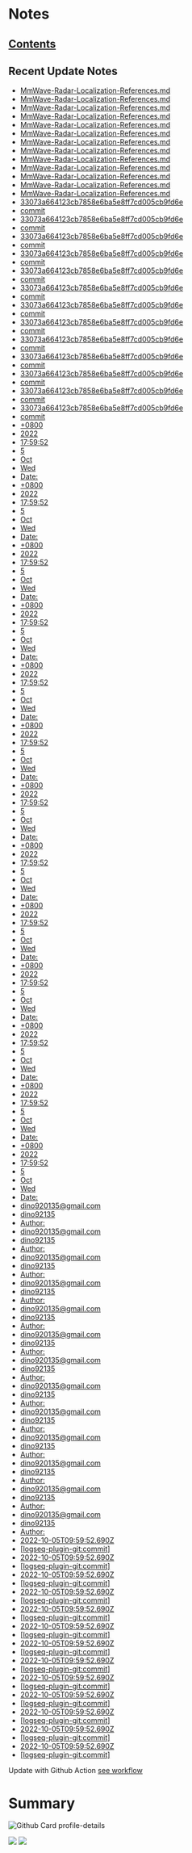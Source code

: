 <!--
**dino920135/dino920135** is a ✨ _special_ ✨ repository because its `README.md` (this file) appears on your GitHub profile.
-->
<!-- # About me -->
# Notes
## [Contents](https://github.com/dino920135/Notes/blob/main/pages/Contents.md)
## Recent Update Notes
<!-- BLOG-POST-LIST:START -->
- [MmWave-Radar-Localization-References.md](https://github.com/dino920135/Notes/blob/main/pages/MmWave-Radar-Localization-References.md)
- [MmWave-Radar-Localization-References.md](https://github.com/dino920135/Notes/blob/main/pages/MmWave-Radar-Localization-References.md)
- [MmWave-Radar-Localization-References.md](https://github.com/dino920135/Notes/blob/main/pages/MmWave-Radar-Localization-References.md)
- [MmWave-Radar-Localization-References.md](https://github.com/dino920135/Notes/blob/main/pages/MmWave-Radar-Localization-References.md)
- [MmWave-Radar-Localization-References.md](https://github.com/dino920135/Notes/blob/main/pages/MmWave-Radar-Localization-References.md)
- [MmWave-Radar-Localization-References.md](https://github.com/dino920135/Notes/blob/main/pages/MmWave-Radar-Localization-References.md)
- [MmWave-Radar-Localization-References.md](https://github.com/dino920135/Notes/blob/main/pages/MmWave-Radar-Localization-References.md)
- [MmWave-Radar-Localization-References.md](https://github.com/dino920135/Notes/blob/main/pages/MmWave-Radar-Localization-References.md)
- [MmWave-Radar-Localization-References.md](https://github.com/dino920135/Notes/blob/main/pages/MmWave-Radar-Localization-References.md)
- [MmWave-Radar-Localization-References.md](https://github.com/dino920135/Notes/blob/main/pages/MmWave-Radar-Localization-References.md)
- [MmWave-Radar-Localization-References.md](https://github.com/dino920135/Notes/blob/main/pages/MmWave-Radar-Localization-References.md)
- [MmWave-Radar-Localization-References.md](https://github.com/dino920135/Notes/blob/main/pages/MmWave-Radar-Localization-References.md)
- [MmWave-Radar-Localization-References.md](https://github.com/dino920135/Notes/blob/main/pages/MmWave-Radar-Localization-References.md)
- [33073a664123cb7858e6ba5e8ff7cd005cb9fd6e](https://github.com/dino920135/Notes/blob/main/pages/33073a664123cb7858e6ba5e8ff7cd005cb9fd6e)
- [commit](https://github.com/dino920135/Notes/blob/main/pages/commit)
- [33073a664123cb7858e6ba5e8ff7cd005cb9fd6e](https://github.com/dino920135/Notes/blob/main/pages/33073a664123cb7858e6ba5e8ff7cd005cb9fd6e)
- [commit](https://github.com/dino920135/Notes/blob/main/pages/commit)
- [33073a664123cb7858e6ba5e8ff7cd005cb9fd6e](https://github.com/dino920135/Notes/blob/main/pages/33073a664123cb7858e6ba5e8ff7cd005cb9fd6e)
- [commit](https://github.com/dino920135/Notes/blob/main/pages/commit)
- [33073a664123cb7858e6ba5e8ff7cd005cb9fd6e](https://github.com/dino920135/Notes/blob/main/pages/33073a664123cb7858e6ba5e8ff7cd005cb9fd6e)
- [commit](https://github.com/dino920135/Notes/blob/main/pages/commit)
- [33073a664123cb7858e6ba5e8ff7cd005cb9fd6e](https://github.com/dino920135/Notes/blob/main/pages/33073a664123cb7858e6ba5e8ff7cd005cb9fd6e)
- [commit](https://github.com/dino920135/Notes/blob/main/pages/commit)
- [33073a664123cb7858e6ba5e8ff7cd005cb9fd6e](https://github.com/dino920135/Notes/blob/main/pages/33073a664123cb7858e6ba5e8ff7cd005cb9fd6e)
- [commit](https://github.com/dino920135/Notes/blob/main/pages/commit)
- [33073a664123cb7858e6ba5e8ff7cd005cb9fd6e](https://github.com/dino920135/Notes/blob/main/pages/33073a664123cb7858e6ba5e8ff7cd005cb9fd6e)
- [commit](https://github.com/dino920135/Notes/blob/main/pages/commit)
- [33073a664123cb7858e6ba5e8ff7cd005cb9fd6e](https://github.com/dino920135/Notes/blob/main/pages/33073a664123cb7858e6ba5e8ff7cd005cb9fd6e)
- [commit](https://github.com/dino920135/Notes/blob/main/pages/commit)
- [33073a664123cb7858e6ba5e8ff7cd005cb9fd6e](https://github.com/dino920135/Notes/blob/main/pages/33073a664123cb7858e6ba5e8ff7cd005cb9fd6e)
- [commit](https://github.com/dino920135/Notes/blob/main/pages/commit)
- [33073a664123cb7858e6ba5e8ff7cd005cb9fd6e](https://github.com/dino920135/Notes/blob/main/pages/33073a664123cb7858e6ba5e8ff7cd005cb9fd6e)
- [commit](https://github.com/dino920135/Notes/blob/main/pages/commit)
- [33073a664123cb7858e6ba5e8ff7cd005cb9fd6e](https://github.com/dino920135/Notes/blob/main/pages/33073a664123cb7858e6ba5e8ff7cd005cb9fd6e)
- [commit](https://github.com/dino920135/Notes/blob/main/pages/commit)
- [33073a664123cb7858e6ba5e8ff7cd005cb9fd6e](https://github.com/dino920135/Notes/blob/main/pages/33073a664123cb7858e6ba5e8ff7cd005cb9fd6e)
- [commit](https://github.com/dino920135/Notes/blob/main/pages/commit)
- [33073a664123cb7858e6ba5e8ff7cd005cb9fd6e](https://github.com/dino920135/Notes/blob/main/pages/33073a664123cb7858e6ba5e8ff7cd005cb9fd6e)
- [commit](https://github.com/dino920135/Notes/blob/main/pages/commit)
- [+0800](https://github.com/dino920135/Notes/blob/main/pages/+0800)
- [2022](https://github.com/dino920135/Notes/blob/main/pages/2022)
- [17:59:52](https://github.com/dino920135/Notes/blob/main/pages/17:59:52)
- [5](https://github.com/dino920135/Notes/blob/main/pages/5)
- [Oct](https://github.com/dino920135/Notes/blob/main/pages/Oct)
- [Wed](https://github.com/dino920135/Notes/blob/main/pages/Wed)
- [Date:](https://github.com/dino920135/Notes/blob/main/pages/Date:)
- [+0800](https://github.com/dino920135/Notes/blob/main/pages/+0800)
- [2022](https://github.com/dino920135/Notes/blob/main/pages/2022)
- [17:59:52](https://github.com/dino920135/Notes/blob/main/pages/17:59:52)
- [5](https://github.com/dino920135/Notes/blob/main/pages/5)
- [Oct](https://github.com/dino920135/Notes/blob/main/pages/Oct)
- [Wed](https://github.com/dino920135/Notes/blob/main/pages/Wed)
- [Date:](https://github.com/dino920135/Notes/blob/main/pages/Date:)
- [+0800](https://github.com/dino920135/Notes/blob/main/pages/+0800)
- [2022](https://github.com/dino920135/Notes/blob/main/pages/2022)
- [17:59:52](https://github.com/dino920135/Notes/blob/main/pages/17:59:52)
- [5](https://github.com/dino920135/Notes/blob/main/pages/5)
- [Oct](https://github.com/dino920135/Notes/blob/main/pages/Oct)
- [Wed](https://github.com/dino920135/Notes/blob/main/pages/Wed)
- [Date:](https://github.com/dino920135/Notes/blob/main/pages/Date:)
- [+0800](https://github.com/dino920135/Notes/blob/main/pages/+0800)
- [2022](https://github.com/dino920135/Notes/blob/main/pages/2022)
- [17:59:52](https://github.com/dino920135/Notes/blob/main/pages/17:59:52)
- [5](https://github.com/dino920135/Notes/blob/main/pages/5)
- [Oct](https://github.com/dino920135/Notes/blob/main/pages/Oct)
- [Wed](https://github.com/dino920135/Notes/blob/main/pages/Wed)
- [Date:](https://github.com/dino920135/Notes/blob/main/pages/Date:)
- [+0800](https://github.com/dino920135/Notes/blob/main/pages/+0800)
- [2022](https://github.com/dino920135/Notes/blob/main/pages/2022)
- [17:59:52](https://github.com/dino920135/Notes/blob/main/pages/17:59:52)
- [5](https://github.com/dino920135/Notes/blob/main/pages/5)
- [Oct](https://github.com/dino920135/Notes/blob/main/pages/Oct)
- [Wed](https://github.com/dino920135/Notes/blob/main/pages/Wed)
- [Date:](https://github.com/dino920135/Notes/blob/main/pages/Date:)
- [+0800](https://github.com/dino920135/Notes/blob/main/pages/+0800)
- [2022](https://github.com/dino920135/Notes/blob/main/pages/2022)
- [17:59:52](https://github.com/dino920135/Notes/blob/main/pages/17:59:52)
- [5](https://github.com/dino920135/Notes/blob/main/pages/5)
- [Oct](https://github.com/dino920135/Notes/blob/main/pages/Oct)
- [Wed](https://github.com/dino920135/Notes/blob/main/pages/Wed)
- [Date:](https://github.com/dino920135/Notes/blob/main/pages/Date:)
- [+0800](https://github.com/dino920135/Notes/blob/main/pages/+0800)
- [2022](https://github.com/dino920135/Notes/blob/main/pages/2022)
- [17:59:52](https://github.com/dino920135/Notes/blob/main/pages/17:59:52)
- [5](https://github.com/dino920135/Notes/blob/main/pages/5)
- [Oct](https://github.com/dino920135/Notes/blob/main/pages/Oct)
- [Wed](https://github.com/dino920135/Notes/blob/main/pages/Wed)
- [Date:](https://github.com/dino920135/Notes/blob/main/pages/Date:)
- [+0800](https://github.com/dino920135/Notes/blob/main/pages/+0800)
- [2022](https://github.com/dino920135/Notes/blob/main/pages/2022)
- [17:59:52](https://github.com/dino920135/Notes/blob/main/pages/17:59:52)
- [5](https://github.com/dino920135/Notes/blob/main/pages/5)
- [Oct](https://github.com/dino920135/Notes/blob/main/pages/Oct)
- [Wed](https://github.com/dino920135/Notes/blob/main/pages/Wed)
- [Date:](https://github.com/dino920135/Notes/blob/main/pages/Date:)
- [+0800](https://github.com/dino920135/Notes/blob/main/pages/+0800)
- [2022](https://github.com/dino920135/Notes/blob/main/pages/2022)
- [17:59:52](https://github.com/dino920135/Notes/blob/main/pages/17:59:52)
- [5](https://github.com/dino920135/Notes/blob/main/pages/5)
- [Oct](https://github.com/dino920135/Notes/blob/main/pages/Oct)
- [Wed](https://github.com/dino920135/Notes/blob/main/pages/Wed)
- [Date:](https://github.com/dino920135/Notes/blob/main/pages/Date:)
- [+0800](https://github.com/dino920135/Notes/blob/main/pages/+0800)
- [2022](https://github.com/dino920135/Notes/blob/main/pages/2022)
- [17:59:52](https://github.com/dino920135/Notes/blob/main/pages/17:59:52)
- [5](https://github.com/dino920135/Notes/blob/main/pages/5)
- [Oct](https://github.com/dino920135/Notes/blob/main/pages/Oct)
- [Wed](https://github.com/dino920135/Notes/blob/main/pages/Wed)
- [Date:](https://github.com/dino920135/Notes/blob/main/pages/Date:)
- [+0800](https://github.com/dino920135/Notes/blob/main/pages/+0800)
- [2022](https://github.com/dino920135/Notes/blob/main/pages/2022)
- [17:59:52](https://github.com/dino920135/Notes/blob/main/pages/17:59:52)
- [5](https://github.com/dino920135/Notes/blob/main/pages/5)
- [Oct](https://github.com/dino920135/Notes/blob/main/pages/Oct)
- [Wed](https://github.com/dino920135/Notes/blob/main/pages/Wed)
- [Date:](https://github.com/dino920135/Notes/blob/main/pages/Date:)
- [+0800](https://github.com/dino920135/Notes/blob/main/pages/+0800)
- [2022](https://github.com/dino920135/Notes/blob/main/pages/2022)
- [17:59:52](https://github.com/dino920135/Notes/blob/main/pages/17:59:52)
- [5](https://github.com/dino920135/Notes/blob/main/pages/5)
- [Oct](https://github.com/dino920135/Notes/blob/main/pages/Oct)
- [Wed](https://github.com/dino920135/Notes/blob/main/pages/Wed)
- [Date:](https://github.com/dino920135/Notes/blob/main/pages/Date:)
- [+0800](https://github.com/dino920135/Notes/blob/main/pages/+0800)
- [2022](https://github.com/dino920135/Notes/blob/main/pages/2022)
- [17:59:52](https://github.com/dino920135/Notes/blob/main/pages/17:59:52)
- [5](https://github.com/dino920135/Notes/blob/main/pages/5)
- [Oct](https://github.com/dino920135/Notes/blob/main/pages/Oct)
- [Wed](https://github.com/dino920135/Notes/blob/main/pages/Wed)
- [Date:](https://github.com/dino920135/Notes/blob/main/pages/Date:)
- [<dino920135@gmail.com>](https://github.com/dino920135/Notes/blob/main/pages/<dino920135@gmail.com>)
- [dino92135](https://github.com/dino920135/Notes/blob/main/pages/dino92135)
- [Author:](https://github.com/dino920135/Notes/blob/main/pages/Author:)
- [<dino920135@gmail.com>](https://github.com/dino920135/Notes/blob/main/pages/<dino920135@gmail.com>)
- [dino92135](https://github.com/dino920135/Notes/blob/main/pages/dino92135)
- [Author:](https://github.com/dino920135/Notes/blob/main/pages/Author:)
- [<dino920135@gmail.com>](https://github.com/dino920135/Notes/blob/main/pages/<dino920135@gmail.com>)
- [dino92135](https://github.com/dino920135/Notes/blob/main/pages/dino92135)
- [Author:](https://github.com/dino920135/Notes/blob/main/pages/Author:)
- [<dino920135@gmail.com>](https://github.com/dino920135/Notes/blob/main/pages/<dino920135@gmail.com>)
- [dino92135](https://github.com/dino920135/Notes/blob/main/pages/dino92135)
- [Author:](https://github.com/dino920135/Notes/blob/main/pages/Author:)
- [<dino920135@gmail.com>](https://github.com/dino920135/Notes/blob/main/pages/<dino920135@gmail.com>)
- [dino92135](https://github.com/dino920135/Notes/blob/main/pages/dino92135)
- [Author:](https://github.com/dino920135/Notes/blob/main/pages/Author:)
- [<dino920135@gmail.com>](https://github.com/dino920135/Notes/blob/main/pages/<dino920135@gmail.com>)
- [dino92135](https://github.com/dino920135/Notes/blob/main/pages/dino92135)
- [Author:](https://github.com/dino920135/Notes/blob/main/pages/Author:)
- [<dino920135@gmail.com>](https://github.com/dino920135/Notes/blob/main/pages/<dino920135@gmail.com>)
- [dino92135](https://github.com/dino920135/Notes/blob/main/pages/dino92135)
- [Author:](https://github.com/dino920135/Notes/blob/main/pages/Author:)
- [<dino920135@gmail.com>](https://github.com/dino920135/Notes/blob/main/pages/<dino920135@gmail.com>)
- [dino92135](https://github.com/dino920135/Notes/blob/main/pages/dino92135)
- [Author:](https://github.com/dino920135/Notes/blob/main/pages/Author:)
- [<dino920135@gmail.com>](https://github.com/dino920135/Notes/blob/main/pages/<dino920135@gmail.com>)
- [dino92135](https://github.com/dino920135/Notes/blob/main/pages/dino92135)
- [Author:](https://github.com/dino920135/Notes/blob/main/pages/Author:)
- [<dino920135@gmail.com>](https://github.com/dino920135/Notes/blob/main/pages/<dino920135@gmail.com>)
- [dino92135](https://github.com/dino920135/Notes/blob/main/pages/dino92135)
- [Author:](https://github.com/dino920135/Notes/blob/main/pages/Author:)
- [<dino920135@gmail.com>](https://github.com/dino920135/Notes/blob/main/pages/<dino920135@gmail.com>)
- [dino92135](https://github.com/dino920135/Notes/blob/main/pages/dino92135)
- [Author:](https://github.com/dino920135/Notes/blob/main/pages/Author:)
- [<dino920135@gmail.com>](https://github.com/dino920135/Notes/blob/main/pages/<dino920135@gmail.com>)
- [dino92135](https://github.com/dino920135/Notes/blob/main/pages/dino92135)
- [Author:](https://github.com/dino920135/Notes/blob/main/pages/Author:)
- [<dino920135@gmail.com>](https://github.com/dino920135/Notes/blob/main/pages/<dino920135@gmail.com>)
- [dino92135](https://github.com/dino920135/Notes/blob/main/pages/dino92135)
- [Author:](https://github.com/dino920135/Notes/blob/main/pages/Author:)
- [2022-10-05T09:59:52.690Z](https://github.com/dino920135/Notes/blob/main/pages/2022-10-05T09:59:52.690Z)
- [[logseq-plugin-git:commit]](https://github.com/dino920135/Notes/blob/main/pages/[logseq-plugin-git:commit])
- [2022-10-05T09:59:52.690Z](https://github.com/dino920135/Notes/blob/main/pages/2022-10-05T09:59:52.690Z)
- [[logseq-plugin-git:commit]](https://github.com/dino920135/Notes/blob/main/pages/[logseq-plugin-git:commit])
- [2022-10-05T09:59:52.690Z](https://github.com/dino920135/Notes/blob/main/pages/2022-10-05T09:59:52.690Z)
- [[logseq-plugin-git:commit]](https://github.com/dino920135/Notes/blob/main/pages/[logseq-plugin-git:commit])
- [2022-10-05T09:59:52.690Z](https://github.com/dino920135/Notes/blob/main/pages/2022-10-05T09:59:52.690Z)
- [[logseq-plugin-git:commit]](https://github.com/dino920135/Notes/blob/main/pages/[logseq-plugin-git:commit])
- [2022-10-05T09:59:52.690Z](https://github.com/dino920135/Notes/blob/main/pages/2022-10-05T09:59:52.690Z)
- [[logseq-plugin-git:commit]](https://github.com/dino920135/Notes/blob/main/pages/[logseq-plugin-git:commit])
- [2022-10-05T09:59:52.690Z](https://github.com/dino920135/Notes/blob/main/pages/2022-10-05T09:59:52.690Z)
- [[logseq-plugin-git:commit]](https://github.com/dino920135/Notes/blob/main/pages/[logseq-plugin-git:commit])
- [2022-10-05T09:59:52.690Z](https://github.com/dino920135/Notes/blob/main/pages/2022-10-05T09:59:52.690Z)
- [[logseq-plugin-git:commit]](https://github.com/dino920135/Notes/blob/main/pages/[logseq-plugin-git:commit])
- [2022-10-05T09:59:52.690Z](https://github.com/dino920135/Notes/blob/main/pages/2022-10-05T09:59:52.690Z)
- [[logseq-plugin-git:commit]](https://github.com/dino920135/Notes/blob/main/pages/[logseq-plugin-git:commit])
- [2022-10-05T09:59:52.690Z](https://github.com/dino920135/Notes/blob/main/pages/2022-10-05T09:59:52.690Z)
- [[logseq-plugin-git:commit]](https://github.com/dino920135/Notes/blob/main/pages/[logseq-plugin-git:commit])
- [2022-10-05T09:59:52.690Z](https://github.com/dino920135/Notes/blob/main/pages/2022-10-05T09:59:52.690Z)
- [[logseq-plugin-git:commit]](https://github.com/dino920135/Notes/blob/main/pages/[logseq-plugin-git:commit])
- [2022-10-05T09:59:52.690Z](https://github.com/dino920135/Notes/blob/main/pages/2022-10-05T09:59:52.690Z)
- [[logseq-plugin-git:commit]](https://github.com/dino920135/Notes/blob/main/pages/[logseq-plugin-git:commit])
- [2022-10-05T09:59:52.690Z](https://github.com/dino920135/Notes/blob/main/pages/2022-10-05T09:59:52.690Z)
- [[logseq-plugin-git:commit]](https://github.com/dino920135/Notes/blob/main/pages/[logseq-plugin-git:commit])
- [2022-10-05T09:59:52.690Z](https://github.com/dino920135/Notes/blob/main/pages/2022-10-05T09:59:52.690Z)
- [[logseq-plugin-git:commit]](https://github.com/dino920135/Notes/blob/main/pages/[logseq-plugin-git:commit])
<!-- BLOG-POST-LIST:END -->
Update with Github Action [see workflow](https://github.com/dino920135/dino920135/tree/main/.github/workflows)

# Summary
![Github Card profile-details](http://github-profile-summary-cards.vercel.app/api/cards/profile-details?username=dino920135&theme=github_dark)

![](http://github-profile-summary-cards.vercel.app/api/cards/stats?username=dino920135&theme=github_dark) ![](http://github-profile-summary-cards.vercel.app/api/cards/most-commit-language?username=dino920135&theme=github_dark)
